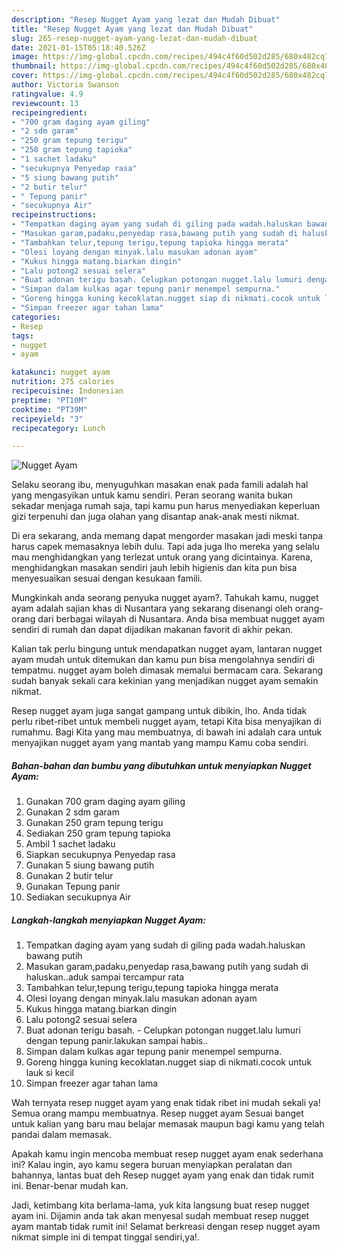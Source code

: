 ```yaml
---
description: "Resep Nugget Ayam yang lezat dan Mudah Dibuat"
title: "Resep Nugget Ayam yang lezat dan Mudah Dibuat"
slug: 265-resep-nugget-ayam-yang-lezat-dan-mudah-dibuat
date: 2021-01-15T05:18:40.526Z
image: https://img-global.cpcdn.com/recipes/494c4f60d502d285/680x482cq70/nugget-ayam-foto-resep-utama.jpg
thumbnail: https://img-global.cpcdn.com/recipes/494c4f60d502d285/680x482cq70/nugget-ayam-foto-resep-utama.jpg
cover: https://img-global.cpcdn.com/recipes/494c4f60d502d285/680x482cq70/nugget-ayam-foto-resep-utama.jpg
author: Victoria Swanson
ratingvalue: 4.9
reviewcount: 13
recipeingredient:
- "700 gram daging ayam giling"
- "2 sdm garam"
- "250 gram tepung terigu"
- "250 gram tepung tapioka"
- "1 sachet ladaku"
- "secukupnya Penyedap rasa"
- "5 siung bawang putih"
- "2 butir telur"
- " Tepung panir"
- "secukupnya Air"
recipeinstructions:
- "Tempatkan daging ayam yang sudah di giling pada wadah.haluskan bawang putih"
- "Masukan garam,padaku,penyedap rasa,bawang putih yang sudah di haluskan..aduk sampai tercampur rata"
- "Tambahkan telur,tepung terigu,tepung tapioka hingga merata"
- "Olesi loyang dengan minyak.lalu masukan adonan ayam"
- "Kukus hingga matang.biarkan dingin"
- "Lalu potong2 sesuai selera"
- "Buat adonan terigu basah. Celupkan potongan nugget.lalu lumuri dengan tepung panir.lakukan sampai habis.."
- "Simpan dalam kulkas agar tepung panir menempel sempurna."
- "Goreng hingga kuning kecoklatan.nugget siap di nikmati.cocok untuk lauk si kecil"
- "Simpan freezer agar tahan lama"
categories:
- Resep
tags:
- nugget
- ayam

katakunci: nugget ayam 
nutrition: 275 calories
recipecuisine: Indonesian
preptime: "PT10M"
cooktime: "PT39M"
recipeyield: "3"
recipecategory: Lunch

---
```



![Nugget Ayam](https://img-global.cpcdn.com/recipes/494c4f60d502d285/680x482cq70/nugget-ayam-foto-resep-utama.jpg)

Selaku seorang ibu, menyuguhkan masakan enak pada famili adalah hal yang mengasyikan untuk kamu sendiri. Peran seorang  wanita bukan sekadar menjaga rumah saja, tapi kamu pun harus menyediakan keperluan gizi terpenuhi dan juga olahan yang disantap anak-anak mesti nikmat.

Di era  sekarang, anda memang dapat mengorder masakan jadi meski tanpa harus capek memasaknya lebih dulu. Tapi ada juga lho mereka yang selalu mau menghidangkan yang terlezat untuk orang yang dicintainya. Karena, menghidangkan masakan sendiri jauh lebih higienis dan kita pun bisa menyesuaikan sesuai dengan kesukaan famili. 



Mungkinkah anda seorang penyuka nugget ayam?. Tahukah kamu, nugget ayam adalah sajian khas di Nusantara yang sekarang disenangi oleh orang-orang dari berbagai wilayah di Nusantara. Anda bisa membuat nugget ayam sendiri di rumah dan dapat dijadikan makanan favorit di akhir pekan.

Kalian tak perlu bingung untuk mendapatkan nugget ayam, lantaran nugget ayam mudah untuk ditemukan dan kamu pun bisa mengolahnya sendiri di tempatmu. nugget ayam boleh dimasak memalui bermacam cara. Sekarang sudah banyak sekali cara kekinian yang menjadikan nugget ayam semakin nikmat.

Resep nugget ayam juga sangat gampang untuk dibikin, lho. Anda tidak perlu ribet-ribet untuk membeli nugget ayam, tetapi Kita bisa menyajikan di rumahmu. Bagi Kita yang mau membuatnya, di bawah ini adalah cara untuk menyajikan nugget ayam yang mantab yang mampu Kamu coba sendiri.

<!--inarticleads1-->

##### Bahan-bahan dan bumbu yang dibutuhkan untuk menyiapkan Nugget Ayam:

1. Gunakan 700 gram daging ayam giling
1. Gunakan 2 sdm garam
1. Gunakan 250 gram tepung terigu
1. Sediakan 250 gram tepung tapioka
1. Ambil 1 sachet ladaku
1. Siapkan secukupnya Penyedap rasa
1. Gunakan 5 siung bawang putih
1. Gunakan 2 butir telur
1. Gunakan  Tepung panir
1. Sediakan secukupnya Air




<!--inarticleads2-->

##### Langkah-langkah menyiapkan Nugget Ayam:

1. Tempatkan daging ayam yang sudah di giling pada wadah.haluskan bawang putih
1. Masukan garam,padaku,penyedap rasa,bawang putih yang sudah di haluskan..aduk sampai tercampur rata
1. Tambahkan telur,tepung terigu,tepung tapioka hingga merata
1. Olesi loyang dengan minyak.lalu masukan adonan ayam
1. Kukus hingga matang.biarkan dingin
1. Lalu potong2 sesuai selera
1. Buat adonan terigu basah. - Celupkan potongan nugget.lalu lumuri dengan tepung panir.lakukan sampai habis..
1. Simpan dalam kulkas agar tepung panir menempel sempurna.
1. Goreng hingga kuning kecoklatan.nugget siap di nikmati.cocok untuk lauk si kecil
1. Simpan freezer agar tahan lama




Wah ternyata resep nugget ayam yang enak tidak ribet ini mudah sekali ya! Semua orang mampu membuatnya. Resep nugget ayam Sesuai banget untuk kalian yang baru mau belajar memasak maupun bagi kamu yang telah pandai dalam memasak.

Apakah kamu ingin mencoba membuat resep nugget ayam enak sederhana ini? Kalau ingin, ayo kamu segera buruan menyiapkan peralatan dan bahannya, lantas buat deh Resep nugget ayam yang enak dan tidak rumit ini. Benar-benar mudah kan. 

Jadi, ketimbang kita berlama-lama, yuk kita langsung buat resep nugget ayam ini. Dijamin anda tak akan menyesal sudah membuat resep nugget ayam mantab tidak rumit ini! Selamat berkreasi dengan resep nugget ayam nikmat simple ini di tempat tinggal sendiri,ya!.

